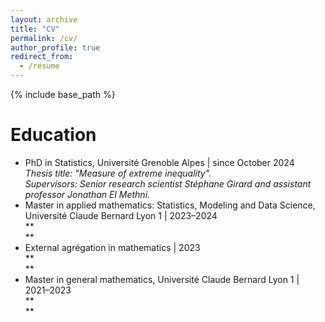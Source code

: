 ```yaml
---
layout: archive
title: "CV"
permalink: /cv/
author_profile: true
redirect_from:
  - /resume
---
```


{% include base_path %}

Education
======

* PhD in Statistics, Université Grenoble Alpes | since October 2024  
  *Thesis title: "Measure of extreme inequality".*  
  *Supervisors: Senior research scientist Stéphane Girard and assistant professor Jonathan El Methni.*
* Master in applied mathematics: Statistics, Modeling and Data Science, Université Claude Bernard Lyon 1 | 2023–2024  
  **  
  **
* External agrégation in mathematics | 2023  
  **  
  **
* Master in general mathematics, Université Claude Bernard Lyon 1 | 2021–2023  
  **  
  **

